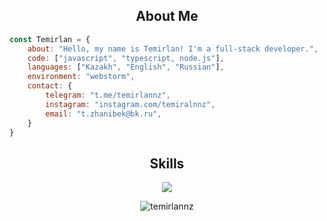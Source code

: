 <h2 align="center">About Me </h2>

```javascript
const Temirlan = {
    about: "Hello, my name is Temirlan! I'm a full-stack developer.",
    code: ["javascript", "typescript, node.js"],
    languages: ["Kazakh", "English", "Russian"],
    environment: "webstorm",
    contact: {
        telegram: "t.me/temirlannz",
        instagram: "instagram.com/temiralnnz",
        email: "t.zhanibek@bk.ru",
    }
}
```

<h2 align="center">Skills</h2>

<p align="center">
  <a href="https://skillicons.dev">
    <img src="https://skillicons.dev/icons?i=js,html,css,ts,python,react,nextjs,nodejs,nestjs,express,postgres,prisma,tailwind,ps,figma" />
  </a>
</p>

<p align="center">
  <img align="center" src="https://github-readme-stats.vercel.app/api/top-langs?username=temirlannz&show_icons=true&theme=dark&locale=en&layout=compact" alt="temirlannz" />
</p>
